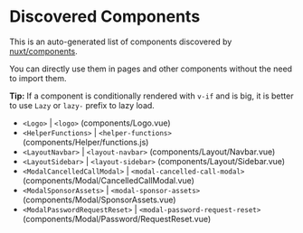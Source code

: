 # Discovered Components

This is an auto-generated list of components discovered by [nuxt/components](https://github.com/nuxt/components).

You can directly use them in pages and other components without the need to import them.

**Tip:** If a component is conditionally rendered with `v-if` and is big, it is better to use `Lazy` or `lazy-` prefix to lazy load.

- `<Logo>` | `<logo>` (components/Logo.vue)
- `<HelperFunctions>` | `<helper-functions>` (components/Helper/functions.js)
- `<LayoutNavbar>` | `<layout-navbar>` (components/Layout/Navbar.vue)
- `<LayoutSidebar>` | `<layout-sidebar>` (components/Layout/Sidebar.vue)
- `<ModalCancelledCallModal>` | `<modal-cancelled-call-modal>` (components/Modal/CancelledCallModal.vue)
- `<ModalSponsorAssets>` | `<modal-sponsor-assets>` (components/Modal/SponsorAssets.vue)
- `<ModalPasswordRequestReset>` | `<modal-password-request-reset>` (components/Modal/Password/RequestReset.vue)
